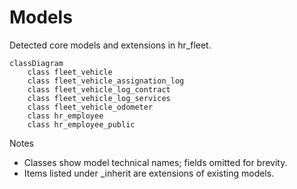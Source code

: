 # Models

Detected core models and extensions in hr_fleet.

```mermaid
classDiagram
    class fleet_vehicle
    class fleet_vehicle_assignation_log
    class fleet_vehicle_log_contract
    class fleet_vehicle_log_services
    class fleet_vehicle_odometer
    class hr_employee
    class hr_employee_public
```

Notes
- Classes show model technical names; fields omitted for brevity.
- Items listed under _inherit are extensions of existing models.
